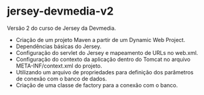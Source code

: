 # jersey-devmedia-v2
Versão 2 do curso de Jersey da Devmedia.

- Criação de um projeto Maven a partir de um Dynamic Web Project.
- Dependências básicas do Jersey.
- Configuração do servlet do Jersey e mapeamento de URLs no web.xml.
- Configuração do contexto da aplicação dentro do Tomcat no arquivo META-INF/context.xml do projeto.
- Utilizando um arquivo de propriedades para definição dos parâmetros de conexão com o banco de dados.
- Criação de uma classe de factory para a conexão com o banco.
